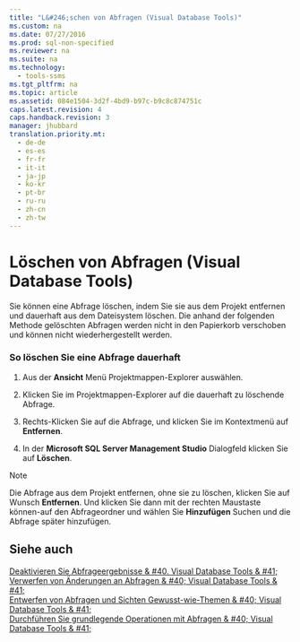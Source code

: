 ```yaml
---
title: "L&#246;schen von Abfragen (Visual Database Tools)"
ms.custom: na
ms.date: 07/27/2016
ms.prod: sql-non-specified
ms.reviewer: na
ms.suite: na
ms.technology: 
  - tools-ssms
ms.tgt_pltfrm: na
ms.topic: article
ms.assetid: 084e1504-3d2f-4bd9-b97c-b9c8c874751c
caps.latest.revision: 4
caps.handback.revision: 3
manager: jhubbard
translation.priority.mt: 
  - de-de
  - es-es
  - fr-fr
  - it-it
  - ja-jp
  - ko-kr
  - pt-br
  - ru-ru
  - zh-cn
  - zh-tw
---
```

# L&#246;schen von Abfragen (Visual Database Tools)
Sie können eine Abfrage löschen, indem Sie sie aus dem Projekt entfernen und dauerhaft aus dem Dateisystem löschen. Die anhand der folgenden Methode gelöschten Abfragen werden nicht in den Papierkorb verschoben und können nicht wiederhergestellt werden.  
  
### So löschen Sie eine Abfrage dauerhaft  
  
1.  Aus der **Ansicht** Menü Projektmappen-Explorer auswählen.  
  
2.  Klicken Sie im Projektmappen-Explorer auf die dauerhaft zu löschende Abfrage.  
  
3.  Rechts\-Klicken Sie auf die Abfrage, und klicken Sie im Kontextmenü auf **Entfernen**.  
  
4.  In der **Microsoft SQL Server Management Studio** Dialogfeld klicken Sie auf **Löschen**.  
  
> [!NOTE]  
> Die Abfrage aus dem Projekt entfernen, ohne sie zu löschen, klicken Sie auf Wunsch **Entfernen**. Und klicken Sie dann mit der rechten Maustaste können\-auf den Abfrageordner und wählen Sie **Hinzufügen** Suchen und die Abfrage später hinzufügen.  
  
## Siehe auch  
[Deaktivieren Sie Abfrageergebnisse & #40. Visual Database Tools & #41;](../content/Clear-Query-Results--Visual-Database-Tools-.md)  
[Verwerfen von Änderungen an Abfragen & #40; Visual Database Tools & #41;](../content/Discard-Changes-Made-to-Queries--Visual-Database-Tools-.md)  
[Entwerfen von Abfragen und Sichten Gewusst-wie-Themen & #40; Visual Database Tools & #41;](../content/Design-Queries-and-Views-How-to-Topics--Visual-Database-Tools-.md)  
[Durchführen Sie grundlegende Operationen mit Abfragen & #40; Visual Database Tools & #41;](../content/Perform-Basic-Operations-with-Queries--Visual-Database-Tools-.md)  
  

